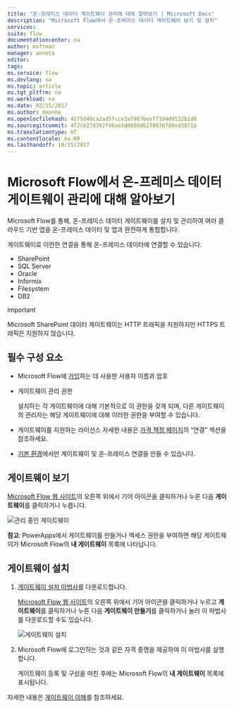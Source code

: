 ```yaml
---
title: "온-프레미스 데이터 게이트웨이 관리에 대해 알아보기 | Microsoft Docs"
description: "Microsoft Flow에서 온-프레미스 데이터 게이트웨이 보기 및 설치"
services: 
suite: flow
documentationcenter: na
author: msftman
manager: anneta
editor: 
tags: 
ms.service: flow
ms.devlang: na
ms.topic: article
ms.tgt_pltfrm: na
ms.workload: na
ms.date: 02/15/2017
ms.author: deonhe
ms.openlocfilehash: 41f5d40ca2ad5fcce3a7967beef7104dd532b1d8
ms.sourcegitcommit: 4f2cb27d392f46aa1d8680d6278876780ed3871b
ms.translationtype: HT
ms.contentlocale: ko-KR
ms.lasthandoff: 10/15/2017
---
```

# <a name="manage-an-on-premises-data-gateway-in-microsoft-flow"></a>Microsoft Flow에서 온-프레미스 데이터 게이트웨이 관리에 대해 알아보기
Microsoft Flow를 통해, 온-프레미스 데이터 게이트웨이를 설치 및 관리하여 여러 클라우드 기반 앱을 온-프레미스 데이터 및 앱과 완전하게 통합합니다.

게이트웨이로 이런한 연결을 통해 온-프레미스 데이터에 연결할 수 있습니다.

* SharePoint
* SQL Server
* Oracle
* Informix
* Filesystem
* DB2

> [!IMPORTANT]
> Microsoft SharePoint 데이터 게이트웨이는 HTTP 트래픽을 지원하지만 HTTPS 트래픽은 지원하지 않습니다.
> 
> 

## <a name="prerequisites"></a>필수 구성 요소
* Microsoft Flow에 [가입](sign-up-sign-in.md)하는 데 사용한 사용자 이름과 암호
* 게이트웨이 관리 권한
  
  설치하는 각 게이트웨이에 대해 기본적으로 이 권한을 갖게 되며, 다른 게이트웨이의 관리자는 해당 게이트웨이에 대해 이러한 권한을 부여할 수 있습니다.
* 게이트웨이를 지원하는 라이선스 자세한 내용은 [가격 책정 페이지](https://flow.microsoft.com/pricing/)의 “연결” 섹션을 참조하세요.
* [기본 환경](environments-overview-maker.md)에서만 게이트웨이 및 온-프레미스 연결을 만들 수 있습니다.

## <a name="view-your-gateways"></a>게이트웨이 보기
[Microsoft Flow 웹 사이트](https://flow.microsoft.com)의 오른쪽 위에서 기어 아이콘을 클릭하거나 누른 다음 **게이트웨이**를 클릭하거나 누릅니다.

![관리 중인 게이트웨이][1]

**참고**: PowerApps에서 게이트웨이를 만들거나 액세스 권한을 부여하면 해당 게이트웨이가 Microsoft Flow의 **내 게이트웨이** 목록에 나타납니다.

## <a name="install-a-gateway"></a>게이트웨이 설치
1. [게이트웨이 설치 마법사](http://go.microsoft.com/fwlink/?LinkID=820580&clcid=0x409)를 다운로드합니다.
   
    [Microsoft Flow 웹 사이트](https://flow.microsoft.com)의 오른쪽 위에서 기어 아이콘을 클릭하거나 누르고 **게이트웨이**를 클릭하거나 누른 다음 **게이트웨이 만들기**를 클릭하거나 눌러 이 마법사를 다운로드할 수도 있습니다.
   
    ![게이트웨이 설치][2]
2. Microsoft Flow에 로그인하는 것과 같은 자격 증명을 제공하여 이 마법사를 실행합니다.
   
    게이트웨이 등록 및 구성을 마친 후에는 Microsoft Flow의 **내 게이트웨이** 목록에 표시됩니다.

자세한 내용은 [게이트웨이 이해](gateway-reference.md)를 참조하세요.

<!-- Image references -->
[1]: ./media/manage-gateway/view-gateways.png
[2]: ./media/manage-gateway/list-gateways.png
